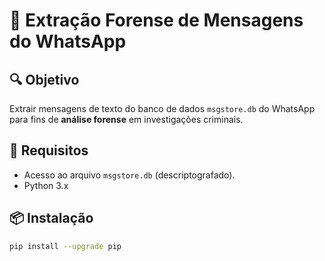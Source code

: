 # 📱 Extração Forense de Mensagens do WhatsApp

## 🔍 Objetivo

Extrair mensagens de texto do banco de dados `msgstore.db` do WhatsApp para fins de **análise forense** em investigações criminais.

## 📂 Requisitos

- Acesso ao arquivo `msgstore.db` (descriptografado).
- Python 3.x

## 📦 Instalação

```bash
pip install --upgrade pip
